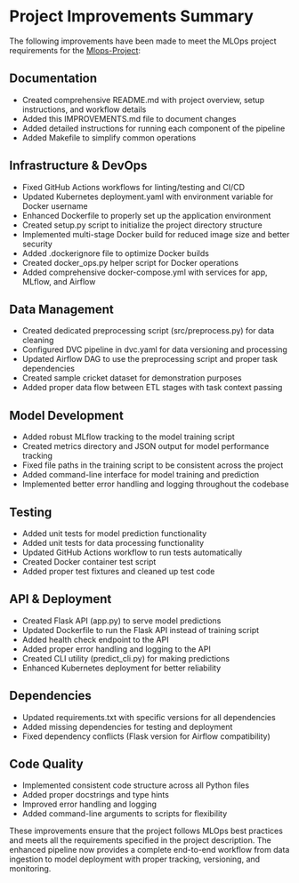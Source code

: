 # Project Improvements Summary

The following improvements have been made to meet the MLOps project requirements for the [Mlops-Project](https://github.com/iahmadraza7/Mlops-Project):

## Documentation
- Created comprehensive README.md with project overview, setup instructions, and workflow details
- Added this IMPROVEMENTS.md file to document changes
- Added detailed instructions for running each component of the pipeline
- Added Makefile to simplify common operations

## Infrastructure & DevOps
- Fixed GitHub Actions workflows for linting/testing and CI/CD
- Updated Kubernetes deployment.yaml with environment variable for Docker username
- Enhanced Dockerfile to properly set up the application environment
- Created setup.py script to initialize the project directory structure
- Implemented multi-stage Docker build for reduced image size and better security
- Added .dockerignore file to optimize Docker builds
- Created docker_ops.py helper script for Docker operations
- Added comprehensive docker-compose.yml with services for app, MLflow, and Airflow

## Data Management
- Created dedicated preprocessing script (src/preprocess.py) for data cleaning
- Configured DVC pipeline in dvc.yaml for data versioning and processing
- Updated Airflow DAG to use the preprocessing script and proper task dependencies
- Created sample cricket dataset for demonstration purposes
- Added proper data flow between ETL stages with task context passing

## Model Development
- Added robust MLflow tracking to the model training script
- Created metrics directory and JSON output for model performance tracking
- Fixed file paths in the training script to be consistent across the project
- Added command-line interface for model training and prediction
- Implemented better error handling and logging throughout the codebase

## Testing
- Added unit tests for model prediction functionality
- Added unit tests for data processing functionality
- Updated GitHub Actions workflow to run tests automatically
- Created Docker container test script
- Added proper test fixtures and cleaned up test code

## API & Deployment
- Created Flask API (app.py) to serve model predictions
- Updated Dockerfile to run the Flask API instead of training script
- Added health check endpoint to the API
- Added proper error handling and logging to the API
- Created CLI utility (predict_cli.py) for making predictions
- Enhanced Kubernetes deployment for better reliability

## Dependencies
- Updated requirements.txt with specific versions for all dependencies
- Added missing dependencies for testing and deployment
- Fixed dependency conflicts (Flask version for Airflow compatibility)

## Code Quality
- Implemented consistent code structure across all Python files
- Added proper docstrings and type hints
- Improved error handling and logging
- Added command-line arguments to scripts for flexibility

These improvements ensure that the project follows MLOps best practices and meets all the requirements specified in the project description. The enhanced pipeline now provides a complete end-to-end workflow from data ingestion to model deployment with proper tracking, versioning, and monitoring. 